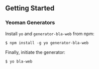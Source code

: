 ## Getting Started

### Yeoman Generators

Install `yo` and `generator-bla-web` from npm:

```
$ npm install -g yo generator-bla-web
```

Finally, initiate the generator:

```
$ yo bla-web
```
